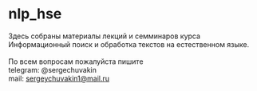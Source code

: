 # nlp_hse
Здесь собраны материалы лекций и семминаров курса Информационный поиск и обработка текстов на естественном языке. <br>
<br>
По всем вопросам пожалуйста пишите <br>
telegram: @sergechuvakin <br>
mail: sergeychuvakin1@mail.ru
